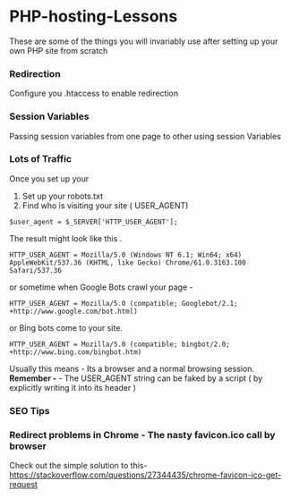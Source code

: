 # PHP-hosting-Lessons

These are some of the things you will invariably use after setting up your own PHP site from scratch 

### Redirection 
Configure you .htaccess to enable redirection 


### Session Variables 
Passing session variables from one page to other using session Variables

### Lots of Traffic 
Once you set up your 
1. Set up your robots.txt
2. Find who is visiting your site ( USER_AGENT)
```
$user_agent = $_SERVER['HTTP_USER_AGENT']; 
```
The result might look like this .
````
HTTP_USER_AGENT = Mozilla/5.0 (Windows NT 6.1; Win64; x64) AppleWebKit/537.36 (KHTML, like Gecko) Chrome/61.0.3163.100 Safari/537.36
````
or sometime when Google Bots crawl your page - 

``` HTTP_USER_AGENT = Mozilla/5.0 (compatible; Googlebot/2.1; +http://www.google.com/bot.html) ```

or Bing bots come to your site.

``` HTTP_USER_AGENT = Mozilla/5.0 (compatible; bingbot/2.0; +http://www.bing.com/bingbot.htm) ```

Usually this means - Its a browser and a normal browsing session. 
**Remember -** - The USER_AGENT string can be faked by a script ( by explicitly writing it into its header )

### SEO Tips


### Redirect problems in Chrome - The nasty favicon.ico call by browser
Check out the simple solution to this- 
https://stackoverflow.com/questions/27344435/chrome-favicon-ico-get-request
